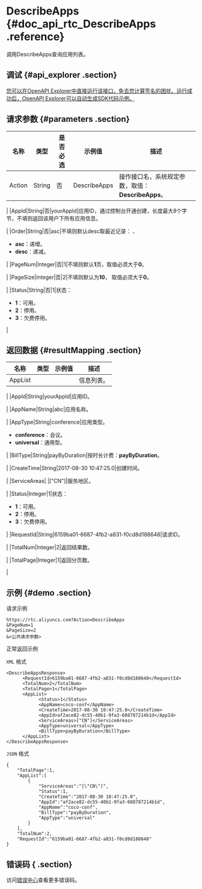 # DescribeApps {#doc_api_rtc_DescribeApps .reference}

调用DescribeApps查询应用列表。

## 调试 {#api_explorer .section}

[您可以在OpenAPI Explorer中直接运行该接口，免去您计算签名的困扰。运行成功后，OpenAPI Explorer可以自动生成SDK代码示例。](https://api.aliyun.com/#product=rtc&api=DescribeApps&type=RPC&version=2018-01-11)

## 请求参数 {#parameters .section}

|名称|类型|是否必选|示例值|描述|
|--|--|----|---|--|
|Action|String|否|DescribeApps|操作接口名，系统规定参数，取值：**DescribeApps**。

 |
|AppId|String|否|yourAppId|应用ID，通过控制台开通创建，长度最大8个字节，不填则返回该用户下所有应用信息。

 |
|Order|String|否|asc|不填则默认desc取最近记录： 、

 -   **asc**：递增。
-   **desc**：递减。

 |
|PageNum|Integer|否|1|不填则默认**1**页，取值必须大于**0**。

 |
|PageSize|Integer|否|2|不填则默认为**10**， 取值必须大于**0**。

 |
|Status|String|否|1|状态：

 -   **1**：可用。
-   **2**：停用。
-   **3**：欠费停用。

 |

## 返回数据 {#resultMapping .section}

|名称|类型|示例值|描述|
|--|--|---|--|
|AppList| | |信息列表。

 |
|AppId|String|yourAppId|应用ID。

 |
|AppName|String|abc|应用名称。

 |
|AppType|String|conference|应用类型。

 -   **conference**：会议。
-   **universal**：通用型。

 |
|BillType|String|payByDuration|按时长计费：**payByDuration**。

 |
|CreateTime|String|2017-08-30 10:47:25.0|创建时间。

 |
|ServiceAreas| |\["CN"\]|服务地区。

 |
|Status|Integer|1|状态：

 -   **1**：可用。
-   **2**：停用。
-   **3**：欠费停用。

 |
|RequestId|String|6159ba01-6687-4fb2-a831-f0cd8d188648|请求ID。

 |
|TotalNum|Integer|2|返回结果数。

 |
|TotalPage|Integer|1|返回分页数。

 |

## 示例 {#demo .section}

请求示例

``` {#request_demo}
https://rtc.aliyuncs.com?Action=DescribeApps
&PageNum=1
&PageSize=2
&<公共请求参数>
```

正常返回示例

`XML` 格式

``` {#xml_return_success_demo}
<DescribeAppsResponse>
	  <RequestId>6159ba01-6687-4fb2-a831-f0cd8d188648</RequestId>
	  <TotalNum>2</TotalNum>
	  <TotalPage>1</TotalPage>
	  <AppList>
		    <Status>1</Status>
		    <AppName>coco-conf</AppName>
		    <CreateTime>2017-08-30 10:47:25.0</CreateTime>
		    <AppId>af2ace82-dc55-40b1-9fa3-688787214b1d</AppId>
		    <ServiceAreas>["CN"]</ServiceAreas>
		    <AppType>universal</AppType>
		    <BillType>payByDuration</BillType>
	  </AppList>
</DescribeAppsResponse>
```

`JSON` 格式

``` {#json_return_success_demo}
{
	"TotalPage":1,
	"AppList":[
		{
			"ServiceAreas":"[\"CN\"]",
			"Status":1,
			"CreateTime":"2017-08-30 10:47:25.0",
			"AppId":"af2ace82-dc55-40b1-9fa3-688787214b1d",
			"AppName":"coco-conf",
			"BillType":"payByDuration",
			"AppType":"universal"
		}
	],
	"TotalNum":2,
	"RequestId":"6159ba01-6687-4fb2-a831-f0cd8d188648"
}
```

## 错误码 { .section}

访问[错误中心](https://error-center.aliyun.com/status/product/rtc)查看更多错误码。

